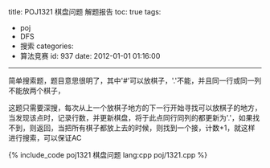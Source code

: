 title: POJ1321 棋盘问题 解题报告
toc: true
tags:
  - poj
  - DFS
  - 搜索
categories:
  - 算法竞赛
id: 937
date: 2012-01-01 01:16:00
---

简单搜索题，题目意思很明了，其中'#'可以放棋子，'.'不能，并且同一行或同一列不能放两个棋子，

这题只需要深搜，每次从上一个放棋子地方的下一行开始寻找可以放棋子的地方，当发现该点时，记录行数，并更新棋盘，将于此点同行同列的都更新为'.'，如果找不到，则返回，当把所有棋子都放上去的时候，则找到一个接，计数+1，就这样进行搜索，可以保证AC

{% include_code poj1321 棋盘问题 lang:cpp poj/1321.cpp %}